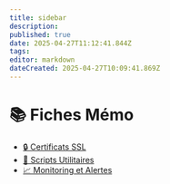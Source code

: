 ```yaml
---
title: sidebar
description: 
published: true
date: 2025-04-27T11:12:41.844Z
tags: 
editor: markdown
dateCreated: 2025-04-27T10:09:41.869Z
---
```


# 📚 Fiches Mémo

- [🔒 Certificats SSL](/Memos/ssl-certificates/README)
- [📜 Scripts Utilitaires](/Memos/scripts/README)
- [📈 Monitoring et Alertes](/Memos/monitoring/README)